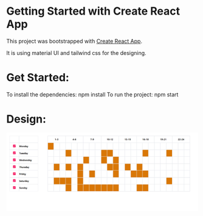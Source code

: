# Getting Started with Create React App

This project was bootstrapped with [Create React App](https://github.com/facebook/create-react-app).

It is using material UI and tailwind css for the designing.

# Get Started:
To install the dependencies:
npm install
To run the project:
npm start

# Design:
![Design](image.PNG)
